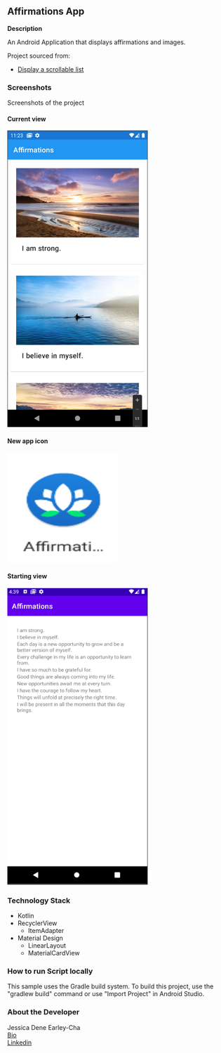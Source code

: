 Affirmations App
----------------


**Description**

An Android Application that displays affirmations and images.

Project sourced from: 
- [Display a scrollable list](https://developer.android.com/courses/pathways/android-basics-kotlin-unit-2-pathway-3)

### Screenshots
Screenshots of the project

#### Current view
<img src="screenshots/current-affirmation-app.png" width="320" height="676" alt="Screenshot"/>

#### New app icon
<img src="screenshots/app-icon.png" width="250" height="250" alt="Screenshot"/>

#### Starting view
<img src="screenshots/starting-affirmation-app.png" width="320" height="676" alt="Screenshot"/>

### Technology Stack

- Kotlin
- RecyclerView
  - ItemAdapter
- Material Design 
  - LinearLayout
  - MaterialCardView
   

### How to run Script locally

This sample uses the Gradle build system. To build this project, use the "gradlew build" command or use "Import Project" in Android Studio.


### About the Developer
Jessica Dene Earley-Cha    
[Bio](https://www.jessicadeneearley-cha.com/jessica)   
[Linkedin](https://www.linkedin.com/in/jessicaearley)    